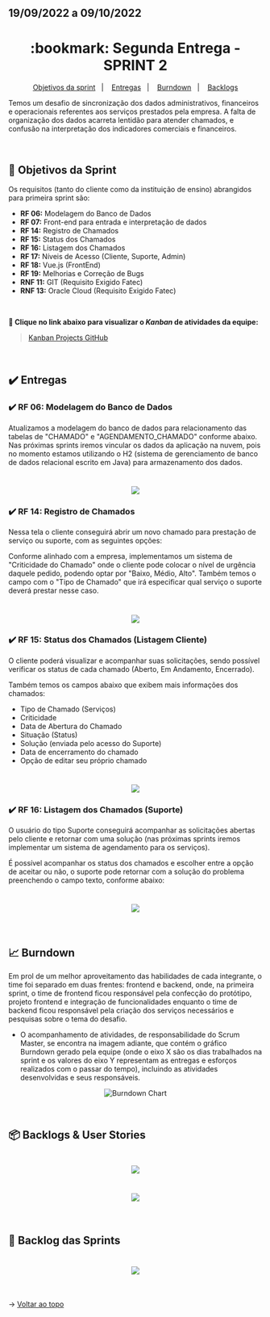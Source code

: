 ## 19/09/2022 a 09/10/2022

<span id="topo">

<h1 align="center">:bookmark: Segunda Entrega - SPRINT 2</h1>

<p align="center">
    <a href="#objetivos">Objetivos da sprint</a> &nbsp |&nbsp &nbsp
    <a href="#entregas">Entregas</a> &nbsp |&nbsp &nbsp
    <a href="#burndown">Burndown</a> &nbsp |&nbsp &nbsp
    <a href="#backlogs">Backlogs</a>
</p>

Temos um desafio de sincronização dos dados administrativos, financeiros e operacionais referentes aos serviços prestados pela empresa. A falta de organização dos dados acarreta lentidão para atender chamados, e confusão na interpretação dos indicadores comerciais e financeiros.

 <br>

<span id="objetivos">
    
## :dart: Objetivos da Sprint
Os requisitos (tanto do cliente como da instituição de ensino) abrangidos para primeira sprint são:
- **RF 06:** Modelagem do Banco de Dados
- **RF 07:** Front-end para entrada e interpretação de dados
- **RF 14:** Registro de Chamados
- **RF 15:** Status dos Chamados
- **RF 16:** Listagem dos Chamados
- **RF 17:** Níveis de Acesso (Cliente, Suporte, Admin)
- **RF 18:** Vue.js (FrontEnd)
- **RF 19:** Melhorias e Correção de Bugs
- **RNF 11:** GIT (Requisito Exigido Fatec)
- **RNF 13:** Oracle Cloud (Requisito Exigido Fatec)
  
<br>
 
**:link: Clique no link abaixo para visualizar o *Kanban* de atividades da equipe:** 
> [Kanban Projects GitHub](https://github.com/orgs/Doc-Docker/projects/16)
  
<br>
    
<span id="entregas">
  
## :heavy_check_mark: Entregas
    
### :heavy_check_mark: RF 06: Modelagem do Banco de Dados
 
Atualizamos a modelagem do banco de dados para relacionamento das tabelas de "CHAMADO" e "AGENDAMENTO_CHAMADO" conforme abaixo. Nas próximas sprints iremos vincular os dados da aplicação na nuvem, pois no momento estamos utilizando o H2 (sistema de gerenciamento de banco de dados relacional escrito em Java) para armazenamento dos dados.
    
<h1 align="center"> <img src = "https://github.com/Doc-Docker/APISubiter/blob/main/docs/Imagens/Modelo%20Subiter_sprint2-1.png" /></h1>  

### :heavy_check_mark: RF 14: Registro de Chamados

Nessa tela o cliente conseguirá abrir um novo chamado para prestação de serviço ou suporte, com as seguintes opções:
    
Conforme alinhado com a empresa, implementamos um sistema de "Criticidade do Chamado" onde o cliente pode colocar o nível de urgência daquele pedido, podendo optar por "Baixo, Médio, Alto". Também temos o campo com o "Tipo de Chamado" que irá especificar qual serviço o suporte deverá prestar nesse caso.
 
<h1 align="center"> <img src = "https://github.com/Doc-Docker/APISubiter/blob/main/docs/Imagens/telaCadChamado.png" /></h1>  
    
### :heavy_check_mark: RF 15: Status dos Chamados (Listagem Cliente)
    
O cliente poderá visualizar e acompanhar suas solicitações, sendo possível verificar os status de cada chamado (Aberto, Em Andamento, Encerrado).
    
Também temos os campos abaixo que exibem mais informações dos chamados:
    
- Tipo de Chamado (Serviços)
- Criticidade
- Data de Abertura do Chamado
- Situação (Status)
- Solução (enviada pelo acesso do Suporte)
- Data de encerramento do chamado
- Opção de editar seu próprio chamado

<h1 align="center"> <img src = "https://github.com/Doc-Docker/APISubiter/blob/main/docs/Imagens/telaChamadoCliente.png" /></h1>  
    
### :heavy_check_mark: RF 16: Listagem dos Chamados (Suporte)

O usuário do tipo Suporte conseguirá acompanhar as solicitações abertas pelo cliente e retornar com uma solução (nas próximas sprints iremos implementar um sistema de agendamento para os serviços).
    
É possível acompanhar os status dos chamados e escolher entre a opção de aceitar ou não, o suporte pode retornar com a solução do problema preenchendo o campo texto, conforme abaixo:

<h1 align="center"> <img src = "https://github.com/Doc-Docker/APISubiter/blob/main/docs/Imagens/telaChamadoSuporte.png" /></h1>  

<br>
    
<span id="burndown">
    
## :chart_with_upwards_trend: Burndown

Em prol de um melhor aproveitamento das habilidades de cada integrante, o time foi separado em duas frentes: frontend e backend, onde, na primeira sprint, o time de frontend ficou responsável pela confecção do protótipo, projeto frontend e integração de funcionalidades enquanto o time de backend ficou responsável pela criação dos serviços necessários e pesquisas sobre o tema do desafio. 

- O acompanhamento de atividades, de responsabilidade do Scrum Master, se encontra na imagem adiante, que contém o gráfico Burndown gerado pela equipe (onde o eixo X são os dias trabalhados na sprint e os valores do eixo Y representam as entregas e esforços realizados com o passar do tempo), incluindo as atividades desenvolvidas e seus responsáveis.
    
<div align="center">
    
![Burndown Chart](https://github.com/Doc-Docker/APISubiter/blob/main/docs/Imagens/burndown-2.png)
</div>

<br>
  
<span id="backlogs">

## 📦 Backlogs & User Stories

<h1 align="center"> <img src = "https://github.com/Doc-Docker/APISubiter/blob/main/docs/Imagens/Backlog_Produto_2.png" /></h1>

<h1 align="center"> <img src = "https://github.com/Doc-Docker/APISubiter/blob/main/docs/Imagens/user_stories.png" /></h1>
    
<br>

## :dart: Backlog das Sprints

<h1 align="center"> <img src = "https://github.com/Doc-Docker/APISubiter/blob/main/docs/Imagens/Backlog_Sprints2.png" /></h1>
    
<br>
  
→ [Voltar ao topo](#topo)
